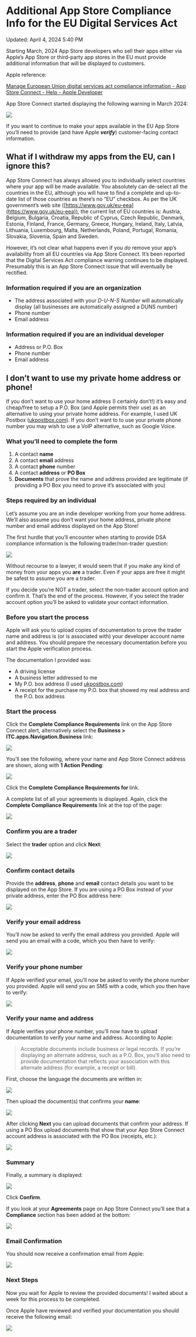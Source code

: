 # Additional App Store Compliance Info for the EU Digital Services Act

Updated: April 4, 2024 5:40 PM

Starting March, 2024 App Store developers who sell their apps either via Apple’s App Store or third-party app stores in the EU must provide 
additional information that will be displayed to customers.

Apple reference: 

[Manage European Union digital services act compliance information - App Store Connect - Help - Apple Developer](https://developer.apple.com/help/app-store-connect/manage-compliance-information/manage-european-union-digital-services-act-compliance-information)

App Store Connect started displaying the following warning in March 2024:

![](resources/dsa0.png)

If you want to continue to make your apps available in the EU App Store you’ll need to provide (and have Apple ***verify***) customer-facing contact information. 

## What if I withdraw my apps from the EU, can I ignore this?

App Store Connect has always allowed you to individually select countries where your app will be made available. You absolutely can de-select all the countries in the EU, although you will have to find a complete and up-to-date list of those countries as there’s no “EU” checkbox. As per the UK government’s web site ([https://www.gov.uk/eu-eea](https://www.gov.uk/eu-eea)), the current list of EU countries is: Austria, Belgium, Bulgaria, Croatia, Republic of Cyprus, Czech Republic, Denmark, Estonia, Finland, France, Germany, Greece, Hungary, Ireland, Italy, Latvia, Lithuania, Luxembourg, Malta, Netherlands, Poland, Portugal, Romania, Slovakia, Slovenia, Spain and Sweden.

However, it’s not clear what happens even if you *do* remove your app’s availability from all EU countries via App Store Connect. It’s been reported that the Digital Services Act compliance warning continues to be displayed. Presumably this is an App Store Connect issue that will eventually be rectified.

### Information required if you are an organization

- The address associated with your *D-U-N-S Number* will automatically display (all businesses are automatically assigned a DUNS number)
- Phone number
- Email address

### Information required if you are an individual developer

- Address or P.O. Box
- Phone number
- Email address

## I don’t want to use my private home address or phone!

If you don’t want to use your home address (I certainly don’t!) it’s easy and cheap/free to setup a P.O. Box (and Apple permits their use) as an alternative to using your private home address. For example, I used UK Postbox ([ukpostbox.com](https://www.ukpostbox.com/)). If you don’t want to to use your private phone number you may wish to use a VoIP alternative, such as Google Voice.

### What you’ll need to complete the form

1. A contact **name** 
2. A contact **email** address
3. A contact **phone** number
4. A contact **address** or **PO Box**
5. **Documents** that prove the name and address provided are legitimate (if providing a PO Box you need to prove it’s associated with you)

### Steps required by an individual

Let’s assume you are an indie developer working from your home address. We’ll also assume you don’t want your home address, private phone number and email address displayed on the App Store!

The first hurdle that you’ll encounter when starting to provide DSA compliance information is the following trader/non-trader question:

![](resources/dsa4.png)

Without recourse to a lawyer, it would seem that if you make any kind of money from your apps you **are** a trader. Even if your apps are free it might be safest to assume you are a trader. 

If you decide you’re NOT a trader, select the non-trader account option and confirm it. That’s the end of the process.
However, if you select the trader account option you’ll be asked to validate your contact information.

### Before you start the process
Apple will ask you to upload copies of documentation to prove the trader name and address is (or is associated with) your developer account name and address.
You should prepare the necessary documentation before you start the Apple verification process.

The documentation I provided was:

- A driving license
- A business letter addressed to me
- My P.O. box address (I used [ukpostbox.com](https://www.ukpostbox.com/))
- A receipt for the purchase my P.O. box that showed my real address and the P.O. box address

### Start the process

Click the **Complete Compliance Requirements** link on the App Store Connect alert, alternatively select the **Business >** **ITC.apps.Navigation.Business** link:

![](resources/dsa1.png)

You’ll see the following, where your name and App Store Connect address are shown, along with **1 Action Pending**:

![](resources/dsa2.png)

Click the **Complete Compliance Requirements for <your name>** link.

A complete list of all your agreements is displayed. Again, click the **Complete Compliance Requirements** link at the top of the page:

![](resources/dsa3.png)

### Confirm you are a trader

Select the **trader** option and click **Next**:

![](resources/dsa4.png)

### Confirm contact details

Provide the **address**, **phone** and **email** contact details you want to be displayed on the App Store. If you are using a PO Box instead of your private address, enter the PO Box address here:

![](resources/dsa5.png)

### Verify your email address

You’ll now be asked to verify the email address you provided. Apple will send you an email with a code, which you then have to verify:

![](resources/dsa6.png)

### Verify your phone number

If Apple verified your email, you’ll now be asked to verify the phone number you provided. Apple will send you an SMS with a code, which you then have to verify:

![](resources/dsa7.png)

### Verify your name and address

If Apple verifies your phone number, you’ll now have to upload documentation to verify your name and address. According to Apple:

> Acceptable documents include business or legal records. If you’re displaying an alternate address, such as a P.O. Box, you’ll also need to provide documentation that reflects your association with this alternate address (for example, a receipt or bill).
> 

First, choose the language the documents are written in:

![](resources/dsa8.png)

Then upload the document(s) that confirms your **name**:

![](resources/dsa9.png)

After clicking **Next** you can upload documents that confirm your address. If using a PO Box upload documents that show that your App Store Connect account address is associated with the PO Box (receipts, etc.):

![](resources/dsa10.png)

### Summary

Finally, a summary is displayed:

![](resources/dsa11.png)

Click **Confirm**.

If you look at your **Agreements** page on App Store Connect you’ll see that a **Compliance** section has been added at the bottom:

![](resources/dsa12.png)

### Email Confirmation

You should now receive a confirmation email from Apple:

![](resources/dsa13.png)

### Next Steps

Now you wait for Apple to review the provided documents! I waited about a week for this process to be completed.

Once Apple have reviewed and verified your documentation you should receive the following email:

![](resources/dsa14.png)
